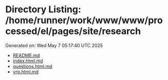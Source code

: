 # Directory Listing: /home/runner/work/www/www/processed/el/pages/site/research
Generated on: Wed May  7 05:17:40 UTC 2025

- [README.md](README.md)
- [index.html.md](index.html.md)
- [questions.html.md](questions.html.md)
- [vrp.html.md](vrp.html.md)
